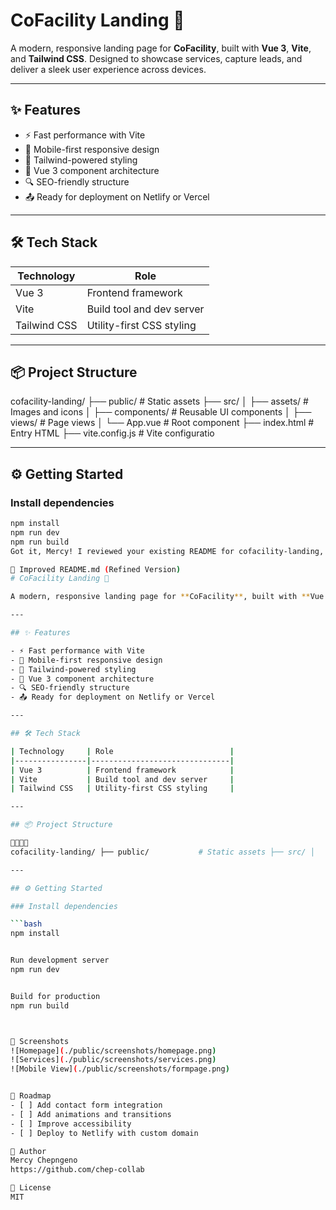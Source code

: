 # CoFacility Landing 🚀

A modern, responsive landing page for **CoFacility**, built with **Vue 3**, **Vite**, and **Tailwind CSS**. Designed to showcase services, capture leads, and deliver a sleek user experience across devices.

---

## ✨ Features

- ⚡️ Fast performance with Vite
- 📱 Mobile-first responsive design
- 🎨 Tailwind-powered styling
- 🧩 Vue 3 component architecture
- 🔍 SEO-friendly structure
- 📤 Ready for deployment on Netlify or Vercel

---

## 🛠 Tech Stack

| Technology     | Role                          |
|----------------|-------------------------------|
| Vue 3          | Frontend framework            |
| Vite           | Build tool and dev server     |
| Tailwind CSS   | Utility-first CSS styling     |

---

## 📦 Project Structure
cofacility-landing/ ├── public/           # Static assets ├── src/ │   ├── assets/       # Images and icons │   ├── components/   # Reusable UI components │   ├── views/        # Page views │   └── App.vue       # Root component ├── index.html        # Entry HTML ├── vite.config.js    # Vite configuratio

---

## ⚙️ Getting Started

### Install dependencies

```bash
npm install
npm run dev
npm run build
Got it, Mercy! I reviewed your existing README for cofacility-landing, and you’ve got a solid foundation—nice job including the tech stack and setup instructions. Let’s elevate it with a more polished structure, clearer branding, and some recruiter-friendly touches.

🔧 Improved README.md (Refined Version)
# CoFacility Landing 🚀

A modern, responsive landing page for **CoFacility**, built with **Vue 3**, **Vite**, and **Tailwind CSS**. Designed to showcase services, capture leads, and deliver a sleek user experience across devices.

---

## ✨ Features

- ⚡️ Fast performance with Vite
- 📱 Mobile-first responsive design
- 🎨 Tailwind-powered styling
- 🧩 Vue 3 component architecture
- 🔍 SEO-friendly structure
- 📤 Ready for deployment on Netlify or Vercel

---

## 🛠 Tech Stack

| Technology     | Role                          |
|----------------|-------------------------------|
| Vue 3          | Frontend framework            |
| Vite           | Build tool and dev server     |
| Tailwind CSS   | Utility-first CSS styling     |

---

## 📦 Project Structure


cofacility-landing/ ├── public/           # Static assets ├── src/ │   ├── assets/       # Images and icons │   ├── components/   # Reusable UI components │   ├── views/        # Page views │   └── App.vue       # Root component ├── index.html        # Entry HTML ├── vite.config.js    # Vite configuration

---

## ⚙️ Getting Started

### Install dependencies

```bash
npm install


Run development server
npm run dev


Build for production
npm run build



📸 Screenshots
![Homepage](./public/screenshots/homepage.png)
![Services](./public/screenshots/services.png)
![Mobile View](./public/screenshots/formpage.png)


📌 Roadmap
- [ ] Add contact form integration
- [ ] Add animations and transitions
- [ ] Improve accessibility
- [ ] Deploy to Netlify with custom domain

👤 Author
Mercy Chepngeno
https://github.com/chep-collab

📄 License
MIT

